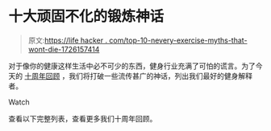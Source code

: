 # 十大顽固不化的锻炼神话

> 原文:[https://life hacker . com/top-10-nevery-exercise-myths-that-wont-die-1726157414](https://lifehacker.com/top-10-stubborn-exercise-myths-that-just-wont-die-1726157414)

对于像你的健康这样生活中必不可少的东西，健身行业充满了可怕的谎言。为了今天的 [十周年回顾](http://lifehacker10.lifehacker.com/welcome-to-lifehackers-10th-anniversary-celebration-1723672659#_ga=1.157736890.1610386042.1433200380) ，我们将打破一些流传甚广的神话，列出我们最好的健身解释者。

Watch

查看以下完整列表，查看更多我们十周年回顾。